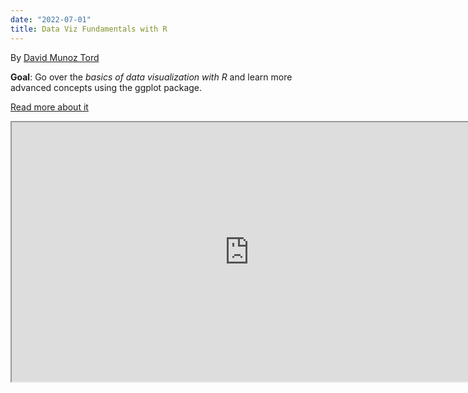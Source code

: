 ```yaml
---
date: "2022-07-01"
title: Data Viz Fundamentals with R
---
```

By [David Munoz Tord ](https://twitter.com/tord_munoz)


**Goal**: Go over the _basics of data visualization with R_ and learn more advanced concepts using the ggplot package.

[Read more about it](http://munoztd0.space:3838/LearnR/data_viz)


<iframe width="760" height="415" src="http://munoztd0.space:3838/LearnR/data_viz"></iframe>
